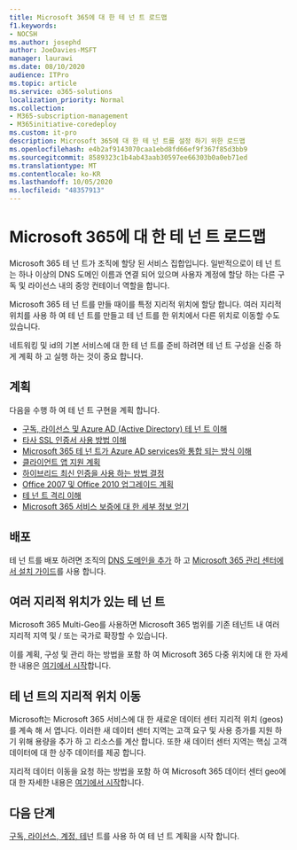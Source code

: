 ```yaml
---
title: Microsoft 365에 대 한 테 넌 트 로드맵
f1.keywords:
- NOCSH
ms.author: josephd
author: JoeDavies-MSFT
manager: laurawi
ms.date: 08/10/2020
audience: ITPro
ms.topic: article
ms.service: o365-solutions
localization_priority: Normal
ms.collection:
- M365-subscription-management
- M365initiative-coredeploy
ms.custom: it-pro
description: Microsoft 365에 대 한 테 넌 트를 설정 하기 위한 로드맵
ms.openlocfilehash: e4b2af9143070caa1ebd8fd66ef9f367f85d3bb9
ms.sourcegitcommit: 8589323c1b4ab43aab30597ee66303b0a0eb71ed
ms.translationtype: MT
ms.contentlocale: ko-KR
ms.lasthandoff: 10/05/2020
ms.locfileid: "48357913"
---
```

# <a name="tenant-roadmap-for-microsoft-365"></a>Microsoft 365에 대 한 테 넌 트 로드맵

Microsoft 365 테 넌 트가 조직에 할당 된 서비스 집합입니다. 일반적으로이 테 넌 트는 하나 이상의 DNS 도메인 이름과 연결 되어 있으며 사용자 계정에 할당 하는 다른 구독 및 라이선스 내의 중앙 컨테이너 역할을 합니다.

Microsoft 365 테 넌 트를 만들 때이를 특정 지리적 위치에 할당 합니다. 여러 지리적 위치를 사용 하 여 테 넌 트를 만들고 테 넌 트를 한 위치에서 다른 위치로 이동할 수도 있습니다.

네트워킹 및 id의 기본 서비스에 대 한 테 넌 트를 준비 하려면 테 넌 트 구성을 신중 하 게 계획 하 고 실행 하는 것이 중요 합니다.

## <a name="plan"></a>계획

다음을 수행 하 여 테 넌 트 구현을 계획 합니다.

- [구독, 라이선스 및 Azure AD (Active Directory) 테 넌 트 이해](subscriptions-licenses-accounts-and-tenants-for-microsoft-cloud-offerings.md)
- [타사 SSL 인증서 사용 방법 이해](plan-for-third-party-ssl-certificates.md)
- [Microsoft 365 테 넌 트가 Azure AD services와 통합 되는 방식 이해](integrated-apps-and-azure-ads.md)
- [클라이언트 앱 지원 계획](microsoft-365-client-support-certificate-based-authentication.md)
- [하이브리드 최신 인증을 사용 하는 방법 결정](hybrid-modern-auth-overview.md)
- [Office 2007 및 Office 2010 업그레이드 계획](plan-upgrade-previous-versions-office.md)
- [테 넌 트 격리 이해](microsoft-365-tenant-isolation-overview.md)
- [Microsoft 365 서비스 보증에 대 한 세부 정보 얻기](https://docs.microsoft.com/microsoft-365/compliance/service-assurance)

## <a name="deploy"></a>배포

테 넌 트를 배포 하려면 조직의 [DNS 도메인을 추가](https://docs.microsoft.com/microsoft-365/admin/setup/add-domain) 하 고 [Microsoft 365 관리 센터에서 설치 가이드](setup-guides-for-microsoft-365.md)를 사용 합니다.

## <a name="tenants-with-multiple-geographic-locations"></a>여러 지리적 위치가 있는 테 넌 트

Microsoft 365 Multi-Geo를 사용하면 Microsoft 365 범위를 기존 테넌트 내 여러 지리적 지역 및 / 또는 국가로 확장할 수 있습니다.

이를 계획, 구성 및 관리 하는 방법을 포함 하 여 Microsoft 365 다중 위치에 대 한 자세한 내용은 [여기에서 시작](microsoft-365-multi-geo.md)합니다.

## <a name="move-a-tenants-geographic-locations"></a>테 넌 트의 지리적 위치 이동

Microsoft는 Microsoft 365 서비스에 대 한 새로운 데이터 센터 지리적 위치 (geos)를 계속 해 서 엽니다. 이러한 새 데이터 센터 지역는 고객 요구 및 사용 증가를 지원 하기 위해 용량을 추가 하 고 리소스를 계산 합니다. 또한 새 데이터 센터 지역는 핵심 고객 데이터에 대 한 상주 데이터를 제공 합니다.

지리적 데이터 이동을 요청 하는 방법을 포함 하 여 Microsoft 365 데이터 센터 geo에 대 한 자세한 내용은 [여기에서 시작](moving-data-to-new-datacenter-geos.md)합니다.

## <a name="next-step"></a>다음 단계

[구독, 라이선스, 계정, 테](subscriptions-licenses-accounts-and-tenants-for-microsoft-cloud-offerings.md)넌 트를 사용 하 여 테 넌 트 계획을 시작 합니다.

